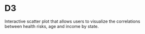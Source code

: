 # D3

Interactive scatter plot that allows users to visualize the correlations between health risks, age and income by state. 
